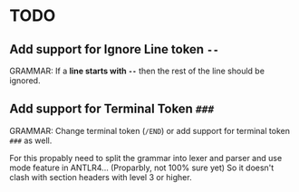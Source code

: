 # TODO

## Add support for Ignore Line token `--`
GRAMMAR: If a **line starts with `--`** then the rest of the line should be ignored.

## Add support for Terminal Token `###`
GRAMMAR: Change terminal token (`/END`) or add support for terminal token `###` as well.

For this propably need to split the grammar into lexer and parser and use mode feature in ANTLR4... (Proparbly, not 100% sure yet) So it doesn't clash with section headers with level 3 or higher.

